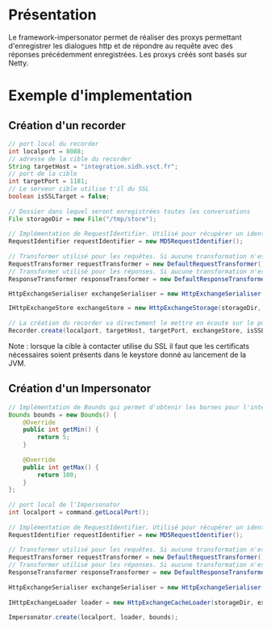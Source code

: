 # Présentation

Le framework-impersonator permet de réaliser des proxys permettant d'enregistrer les dialogues http et de répondre au requête avec des réponses précédemment enregistrées.
Les proxys créés sont basés sur Netty.

# Exemple d'implementation

## Création d'un recorder

```java
// port local du recorder
int localport = 8088;
// adresse de la cible du recorder
String targetHost = "integration.sidh.vsct.fr";
// port de la cible
int targetPort = 1181;
// Le serveur cible utilise t'il du SSL
boolean isSSLTarget = false;
 
// Dossier dans lequel seront enregistrées toutes les conversations
File storageDir = new File("/tmp/store");
 
// Implémentation de RequestIdentifier. Utilisé pour récupérer un identifiant unique à partir des requêtes 
RequestIdentifier requestIdentifier = new MD5RequestIdentifier();
 
// Transformer utilisé pour les requêtes. Si aucune transformation n'est utile, on utilise DefaultRequestTransformer qui ne fait rien.
RequestTransformer requestTransformer = new DefaultRequestTransformer();
// Transformer utilisé pour les réponses. Si aucune transformation n'est utile, on utilise DefaultResponseTransformer qui ne fait rien.
ResponseTransformer responseTransformer = new DefaultResponseTransformer();

HttpExchangeSerialiser exchangeSerialiser = new HttpExchangeSerialiser(requestIdentifier, requestTransformer, responseTransformer);

IHttpExchangeStore exchangeStore = new HttpExchangeStorage(storageDir, exchangeSerialiser);
 
// La création du recorder va directement le mettre en écoute sur le port paramétré.
Recorder.create(localport, targetHost, targetPort, exchangeStore, isSSLTarget);
```

Note : lorsque la cible à contacter utilise du SSL il faut que les certificats nécessaires soient présents dans le keystore donné au lancement de la JVM.

## Création d'un Impersonator

```java
// Implémentation de Bounds qui permet d'obtenir les bornes pour l'intervale de temps d'attente avant que l'Impersonator ne réponde à une requête. Le temps réél d'attente sera donc une valeur alléatoire entre Min et Max.
Bounds bounds = new Bounds() {
    @Override
    public int getMin() {
        return 5;
    }
 
    @Override
    public int getMax() {
        return 100;
    }
};
 
// port local de l'Impersonator
int localport = command.getLocalPort();
 
// Implémentation de RequestIdentifier. Utilisé pour récupérer un identifiant unique à partir des requêtes
RequestIdentifier requestIdentifier = new MD5RequestIdentifier();
 
// Transformer utilisé pour les requêtes. Si aucune transformation n'est utile, on utilise DefaultRequestTransformer qui ne fait rien.
RequestTransformer requestTransformer = new DefaultRequestTransformer();
// Transformer utilisé pour les réponses. Si aucune transformation n'est utile, on utilise DefaultResponseTransformer qui ne fait rien.
ResponseTransformer responseTransformer = new DefaultResponseTransformer();
 
HttpExchangeSerialiser exchangeSerialiser = new HttpExchangeSerialiser(requestIdentifier, requestTransformer, responseTransformer);
 
IHttpExchangeLoader loader = new HttpExchangeCacheLoader(storageDir, exchangeSerialiser);
 
Impersonator.create(localport, loader, bounds);
```
